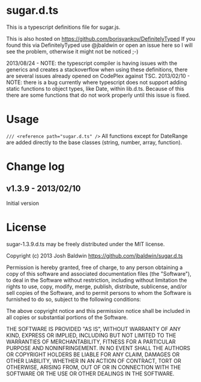 sugar.d.ts
==========

This is a typescript definitions file for sugar.js.

This is also hosted on https://github.com/borisyankov/DefinitelyTyped If you found this via DefinitelyTyped use @jbaldwin or open an issue here so I will see the problem, otherwise it might not be noticed ;-)

2013/08/24 - NOTE: the typescript compiler is having issues with the generics and creates a stackoverflow when using these definitions, there are several issues already opened on CodePlex against TSC.
2013/02/10 - NOTE: there is a bug currently where typescript does not support adding static functions to object types, like Date, within lib.d.ts.  Because of this there are some functions that do not work properly until this issue is fixed.

Usage
=====

`/// <reference path="sugar.d.ts" />`
All functions except for DateRange are added directly to the base classes (string, number, array, function).

Change log
========

v1.3.9 - 2013/02/10
---------
Initial version


License
=======

sugar-1.3.9.d.ts may be freely distributed under the MIT license.

Copyright (c) 2013 Josh Baldwin https://github.com/jbaldwin/sugar.d.ts

Permission is hereby granted, free of charge, to any person
obtaining a copy of this software and associated documentation 
files (the "Software"), to deal in the Software without 
restriction, including without limitation the rights to use, 
copy, modify, merge, publish, distribute, sublicense, and/or sell 
copies of the Software, and to permit persons to whom the 
Software is furnished to do so, subject to the following conditions:

The above copyright notice and this permission notice shall be 
included in all copies or substantial portions of the Software.

THE SOFTWARE IS PROVIDED "AS IS", WITHOUT WARRANTY OF ANY KIND, 
EXPRESS OR IMPLIED, INCLUDING BUT NOT LIMITED TO THE WARRANTIES 
OF MERCHANTABILITY, FITNESS FOR A PARTICULAR PURPOSE AND 
NONINFRINGEMENT. IN NO EVENT SHALL THE AUTHORS OR COPYRIGHT 
HOLDERS BE LIABLE FOR ANY CLAIM, DAMAGES OR OTHER LIABILITY, 
WHETHER IN AN ACTION OF CONTRACT, TORT OR OTHERWISE, ARISING 
FROM, OUT OF OR IN CONNECTION WITH THE SOFTWARE OR THE USE OR 
OTHER DEALINGS IN THE SOFTWARE.
